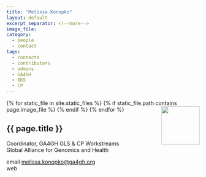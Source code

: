 ```yaml
---
title: "Melissa Konopko"
layout: default
excerpt_separator: <!--more-->
image_file: 
category:
  - people
  - contact
tags:
  - contacts
  - contributors
  - admins
  - GA4GH
  - GKS
  - CP
---
```


{% for static_file in site.static_files %}
  {% if static_file.path contains page.image_file %}
<img style="float: right; width: 100px;" src="{{ static_file.path | relative_url}}" />
  {% endif %}
{% endfor %}

## {{ page.title }}

Coordinator, GA4GH GLS & CP Workstreams  
Global Alliance for Genomics and Health  

<!--more-->

email [melissa.konopko@ga4gh.org](mailto:melissa.konopko@ga4gh.org)  
web []()  
